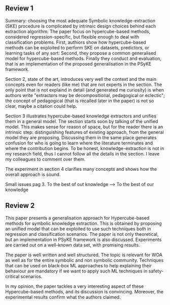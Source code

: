 ## Review 1

Summary: choosing the most adequate Symbolic knowledge-extraction (SKE) procedure is complicated by intrinsic design choices behind each extraction algorithm. The paper focus on hypercube-based methods, considered regression-specific, but flexible enough to deal with classification problems. First, authiors show how hypercube-based methods can be exploited to perform SKE on datasets, predictors, or learning tasks of any sort: Second, they propose a common generalised model for hypercube-based methods. Finally they conduct and evaluation, that is an implementation of the proposed generalisation in the PSyKE framework.


Section 2, state of the art, introduces very well the context and the main concepts even for readers (like me) that are not experts in the section. The only point that is not explaind in detail (and generated me curiosity) is when authors write "extractors may be decompositional, pedagogical or eclectic"; the concept of pedagogical (that is recalled later in the paper) is not so clear, maybe a citation could help.

Section 3 illustrates hypercube-based knowledge extractors and unifies them in a general model. The section starts soon by talking of the unified model. This makes sense for reason of space, but for the reader there is an intrinsic step: distinguishing features of existing approach, from the general model they are proposing. Discussing them in the same place generates confusion for who is going to learn where the literature terminates and where the contribution begins.
To be honest, knowledge-extraction is not in my research field, thus I cannot follow all the details in the section. I leave my colleagues to comment over them.

The experiment in section 4 clarifies many concepts and shows how the overall approach is sound.


Small issues
pag 3. To the best of out knowledge --> To the best of our knowledge

## Review 2

This paper presents a generalisation approach for Hypercube-based methods for symbolic knowledge extraction. This is obtained by proposing an unified model that can be exploited to use such techniques both in regression and classification scenarios. The paper is not only theoretical, but an implementation in PSyKE framework is also discussed. Experiments are carried out on a well-known data set, with promising results.

The paper is well written and well structured. The topic is relevant for WOA as well as for the entire symbolic and non symbolic community. Techniques that can be used on black-box ML approaches to help explaining their behaviour are mandatory if we want to apply such ML techniques in safety-critical scenarios.

In my opinion, the paper tackles a very interesting aspect of these Hypercube-based methods, and its discussion is convincing. Moreover, the experimental results confirm what the authors claimed.
